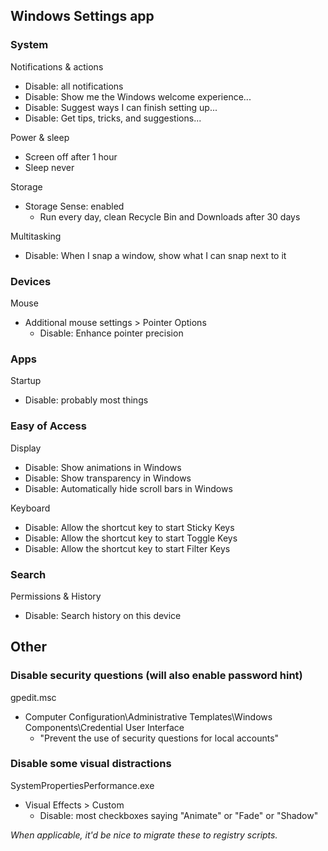 ## Windows Settings app

### System
Notifications & actions
* Disable: all notifications
* Disable: Show me the Windows welcome experience...
* Disable: Suggest ways I can finish setting up...
* Disable: Get tips, tricks, and suggestions...

Power & sleep
* Screen off after 1 hour
* Sleep never

Storage
* Storage Sense: enabled
  * Run every day, clean Recycle Bin and Downloads after 30 days

Multitasking
* Disable: When I snap a window, show what I can snap next to it

### Devices
Mouse
* Additional mouse settings > Pointer Options
  * Disable: Enhance pointer precision

### Apps
Startup
* Disable: probably most things

### Easy of Access
Display
* Disable: Show animations in Windows
* Disable: Show transparency in Windows
* Disable: Automatically hide scroll bars in Windows

Keyboard
* Disable: Allow the shortcut key to start Sticky Keys
* Disable: Allow the shortcut key to start Toggle Keys
* Disable: Allow the shortcut key to start Filter Keys

### Search
Permissions & History
* Disable: Search history on this device

## Other

### Disable security questions (will also enable password hint)
gpedit.msc
* Computer Configuration\Administrative Templates\Windows Components\Credential User Interface
  * "Prevent the use of security questions for local accounts"

### Disable some visual distractions
SystemPropertiesPerformance.exe
* Visual Effects > Custom
  * Disable: most checkboxes saying "Animate" or "Fade" or "Shadow"

*When applicable, it'd be nice to migrate these to registry scripts.*
